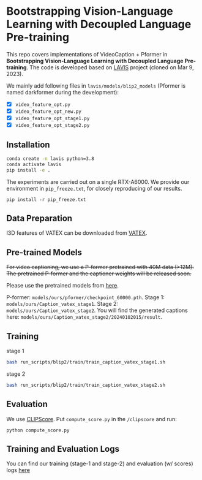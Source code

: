 # Bootstrapping Vision-Language Learning with Decoupled Language Pre-training

This repo covers implementations of VideoCaption + Pformer in **Bootstrapping Vision-Language Learning with Decoupled Language Pre-training**. The code is developed based on [LAVIS](https://github.com/salesforce/LAVIS/) project (cloned on Mar 9, 2023).

We mainly add following files in `lavis/models/blip2_models` (Pformer is named darkformer during the development):

- [x] `video_feature_opt.py`
- [x] `video_feature_opt_new.py`
- [x] `video_feature_opt_stage1.py`
- [x] `video_feature_opt_stage2.py`

## Installation

```bash
conda create -n lavis python=3.8
conda activate lavis
pip install -e .
```

The experiments are carried out on a single RTX-A6000. We provide our environment in `pip_freeze.txt`, for closely reproducing of our results. 

```
pip install -r pip_freeze.txt
```

## Data Preparation
I3D features of VATEX can be downloaded from [VATEX](https://eric-xw.github.io/vatex-website/download.html).

## Pre-trained Models
~~For video captioning, we use a P-former pretrained with 40M data (>12M). The pretrained P-former and the captioner weights will be released soon.~~

Please use the pretrained models from [here](https://www.dropbox.com/scl/fo/wkssgsqbqj7qqqcwlxkwp/h?rlkey=33ydfikubq6kaun74uf7lm9ge&dl=0).

P-former: `models/ours/pformer/checkpoint_60000.pth`.
Stage 1: `models/ours/Caption_vatex_stage1`.
Stage 2: `models/ours/Caption_vatex_stage2`.
You will find the generated captions here: `models/ours/Caption_vatex_stage2/20240102015/result`.

## Training
stage 1
```bash
bash run_scripts/blip2/train/train_caption_vatex_stage1.sh
```

stage 2
```bash
bash run_scripts/blip2/train/train_caption_vatex_stage2.sh
```

## Evaluation
We use [CLIPScore](https://github.com/jmhessel/clipscore). Put `compute_score.py` in the `/clipscore` and run:
```
python compute_score.py
```

## Training and Evaluation Logs
You can find our training (stage-1 and stage-2) and evaluation (w/ scores) logs [here](training_logs/)
